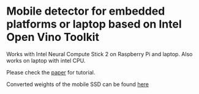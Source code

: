 # Mobile detector for embedded platforms or laptop based on Intel Open Vino Toolkit

Works with Intel Neural Compute Stick 2 on Raspberry Pi and laptop. 
Also works on laptop with intel CPU.

Please check the [paper](https://medium.com/@Quantum_inc/a-test-drive-of-the-intel-neural-compute-stick-2-b694983e5f9b?source=friends_link&sk=481c5ac8d8e67927eced2de437ba1eab) for tutorial.

Converted weights of the mobile SSD can be found [here](https://drive.google.com/drive/folders/1P8Mn_N-_x8a1jhb50oiSuPyfMz7Q5pRH?usp=sharing)
